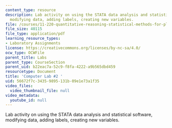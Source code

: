 ```yaml
---
content_type: resource
description: Lab activity on using the STATA data analysis and statistical software,
  modifying data, adding labels, creating new variables.
file: /courses/11-220-quantitative-reasoning-statistical-methods-for-planners-i-spring-2009/56672f7c34359895131b09e1e73a1f35_MIT11_220s09_Lab2_Mar6.pdf
file_size: 40115
file_type: application/pdf
learning_resource_types:
- Laboratory Assignments
license: https://creativecommons.org/licenses/by-nc-sa/4.0/
ocw_type: OCWFile
parent_title: Labs
parent_type: CourseSection
parent_uid: b22eac7a-52c9-f8fa-4222-a9b565dbd459
resourcetype: Document
title: 'Computer Lab #2 '
uid: 56672f7c-3435-9895-131b-09e1e73a1f35
video_files:
  video_thumbnail_file: null
video_metadata:
  youtube_id: null
---
```

Lab activity on using the STATA data analysis and statistical software, modifying data, adding labels, creating new variables.